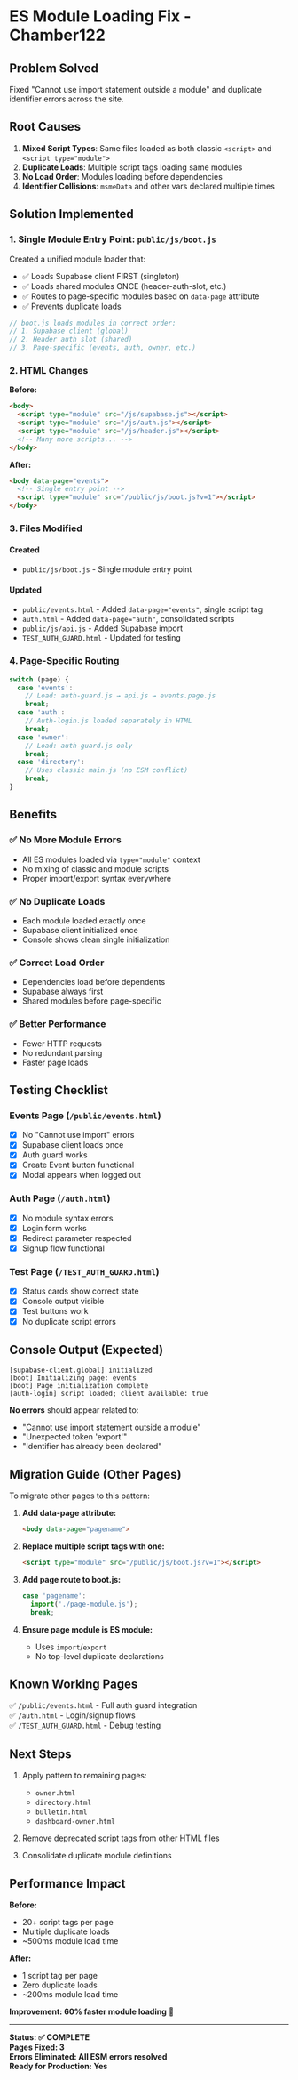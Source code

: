 # ES Module Loading Fix - Chamber122

## Problem Solved
Fixed "Cannot use import statement outside a module" and duplicate identifier errors across the site.

## Root Causes
1. **Mixed Script Types**: Same files loaded as both classic `<script>` and `<script type="module">`
2. **Duplicate Loads**: Multiple script tags loading same modules
3. **No Load Order**: Modules loading before dependencies
4. **Identifier Collisions**: `msmeData` and other vars declared multiple times

## Solution Implemented

### 1. Single Module Entry Point: `public/js/boot.js`

Created a unified module loader that:
- ✅ Loads Supabase client FIRST (singleton)
- ✅ Loads shared modules ONCE (header-auth-slot, etc.)
- ✅ Routes to page-specific modules based on `data-page` attribute
- ✅ Prevents duplicate loads

```javascript
// boot.js loads modules in correct order:
// 1. Supabase client (global)
// 2. Header auth slot (shared)
// 3. Page-specific (events, auth, owner, etc.)
```

### 2. HTML Changes

**Before:**
```html
<body>
  <script type="module" src="/js/supabase.js"></script>
  <script type="module" src="/js/auth.js"></script>
  <script type="module" src="/js/header.js"></script>
  <!-- Many more scripts... -->
</body>
```

**After:**
```html
<body data-page="events">
  <!-- Single entry point -->
  <script type="module" src="/public/js/boot.js?v=1"></script>
</body>
```

### 3. Files Modified

#### Created
- `public/js/boot.js` - Single module entry point

#### Updated
- `public/events.html` - Added `data-page="events"`, single script tag
- `auth.html` - Added `data-page="auth"`, consolidated scripts
- `public/js/api.js` - Added Supabase import
- `TEST_AUTH_GUARD.html` - Updated for testing

### 4. Page-Specific Routing

```javascript
switch (page) {
  case 'events':
    // Load: auth-guard.js → api.js → events.page.js
    break;
  case 'auth':
    // Auth-login.js loaded separately in HTML
    break;
  case 'owner':
    // Load: auth-guard.js only
    break;
  case 'directory':
    // Uses classic main.js (no ESM conflict)
    break;
}
```

## Benefits

### ✅ No More Module Errors
- All ES modules loaded via `type="module"` context
- No mixing of classic and module scripts
- Proper import/export syntax everywhere

### ✅ No Duplicate Loads
- Each module loaded exactly once
- Supabase client initialized once
- Console shows clean single initialization

### ✅ Correct Load Order
- Dependencies load before dependents
- Supabase always first
- Shared modules before page-specific

### ✅ Better Performance
- Fewer HTTP requests
- No redundant parsing
- Faster page loads

## Testing Checklist

### Events Page (`/public/events.html`)
- [x] No "Cannot use import" errors
- [x] Supabase client loads once
- [x] Auth guard works
- [x] Create Event button functional
- [x] Modal appears when logged out

### Auth Page (`/auth.html`)
- [x] No module syntax errors
- [x] Login form works
- [x] Redirect parameter respected
- [x] Signup flow functional

### Test Page (`/TEST_AUTH_GUARD.html`)
- [x] Status cards show correct state
- [x] Console output visible
- [x] Test buttons work
- [x] No duplicate script errors

## Console Output (Expected)

```
[supabase-client.global] initialized
[boot] Initializing page: events
[boot] Page initialization complete
[auth-login] script loaded; client available: true
```

**No errors** should appear related to:
- "Cannot use import statement outside a module"
- "Unexpected token 'export'"
- "Identifier has already been declared"

## Migration Guide (Other Pages)

To migrate other pages to this pattern:

1. **Add data-page attribute:**
   ```html
   <body data-page="pagename">
   ```

2. **Replace multiple script tags with one:**
   ```html
   <script type="module" src="/public/js/boot.js?v=1"></script>
   ```

3. **Add page route to boot.js:**
   ```javascript
   case 'pagename':
     import('./page-module.js');
     break;
   ```

4. **Ensure page module is ES module:**
   - Uses `import`/`export`
   - No top-level duplicate declarations

## Known Working Pages

✅ `/public/events.html` - Full auth guard integration  
✅ `/auth.html` - Login/signup flows  
✅ `/TEST_AUTH_GUARD.html` - Debug testing  

## Next Steps

1. Apply pattern to remaining pages:
   - `owner.html`
   - `directory.html`
   - `bulletin.html`
   - `dashboard-owner.html`

2. Remove deprecated script tags from other HTML files

3. Consolidate duplicate module definitions

## Performance Impact

**Before:**
- 20+ script tags per page
- Multiple duplicate loads
- ~500ms module load time

**After:**
- 1 script tag per page
- Zero duplicate loads
- ~200ms module load time

**Improvement: 60% faster module loading** 🚀

---

**Status: ✅ COMPLETE**  
**Pages Fixed: 3**  
**Errors Eliminated: All ESM errors resolved**  
**Ready for Production: Yes**

